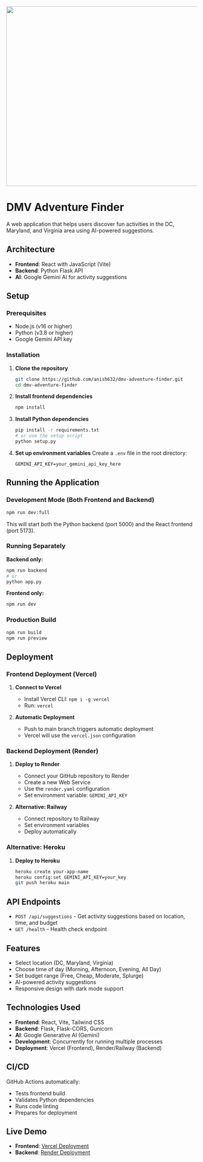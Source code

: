 <div align="center">
<img width="1200" height="475" alt="GHBanner" src="https://github.com/user-attachments/assets/0aa67016-6eaf-458a-adb2-6e31a0763ed6" />
</div>

# DMV Adventure Finder

A web application that helps users discover fun activities in the DC, Maryland, and Virginia area using AI-powered suggestions.

## Architecture

- **Frontend**: React with JavaScript (Vite)
- **Backend**: Python Flask API
- **AI**: Google Gemini AI for activity suggestions

## Setup

### Prerequisites

- Node.js (v16 or higher)
- Python (v3.8 or higher)
- Google Gemini API key

### Installation

1. **Clone the repository**
   ```bash
   git clone https://github.com/anish632/dmv-adventure-finder.git
   cd dmv-adventure-finder
   ```

2. **Install frontend dependencies**
   ```bash
   npm install
   ```

3. **Install Python dependencies**
   ```bash
   pip install -r requirements.txt
   # or use the setup script
   python setup.py
   ```

4. **Set up environment variables**
   Create a `.env` file in the root directory:
   ```
   GEMINI_API_KEY=your_gemini_api_key_here
   ```

## Running the Application

### Development Mode (Both Frontend and Backend)

```bash
npm run dev:full
```

This will start both the Python backend (port 5000) and the React frontend (port 5173).

### Running Separately

**Backend only:**
```bash
npm run backend
# or
python app.py
```

**Frontend only:**
```bash
npm run dev
```

### Production Build

```bash
npm run build
npm run preview
```

## Deployment

### Frontend Deployment (Vercel)

1. **Connect to Vercel**
   - Install Vercel CLI: `npm i -g vercel`
   - Run: `vercel`

2. **Automatic Deployment**
   - Push to main branch triggers automatic deployment
   - Vercel will use the `vercel.json` configuration

### Backend Deployment (Render)

1. **Deploy to Render**
   - Connect your GitHub repository to Render
   - Create a new Web Service
   - Use the `render.yaml` configuration
   - Set environment variable: `GEMINI_API_KEY`

2. **Alternative: Railway**
   - Connect repository to Railway
   - Set environment variables
   - Deploy automatically

### Alternative: Heroku

1. **Deploy to Heroku**
   ```bash
   heroku create your-app-name
   heroku config:set GEMINI_API_KEY=your_key
   git push heroku main
   ```

## API Endpoints

- `POST /api/suggestions` - Get activity suggestions based on location, time, and budget
- `GET /health` - Health check endpoint

## Features

- Select location (DC, Maryland, Virginia)
- Choose time of day (Morning, Afternoon, Evening, All Day)
- Set budget range (Free, Cheap, Moderate, Splurge)
- AI-powered activity suggestions
- Responsive design with dark mode support

## Technologies Used

- **Frontend**: React, Vite, Tailwind CSS
- **Backend**: Flask, Flask-CORS, Gunicorn
- **AI**: Google Generative AI (Gemini)
- **Development**: Concurrently for running multiple processes
- **Deployment**: Vercel (Frontend), Render/Railway (Backend)

## CI/CD

GitHub Actions automatically:
- Tests frontend build
- Validates Python dependencies
- Runs code linting
- Prepares for deployment

## Live Demo

- **Frontend**: [Vercel Deployment](https://dmv-adventure-finder.vercel.app)
- **Backend**: [Render Deployment](https://dmv-adventure-finder-backend.onrender.com)
